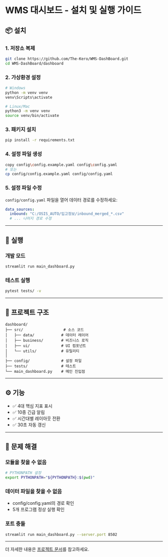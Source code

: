 # WMS 대시보드 - 설치 및 실행 가이드

## 📦 설치

### 1. 저장소 복제
```bash
git clone https://github.com/The-Kero/WMS-DashBoard.git
cd WMS-DashBoard/dashboard
```

### 2. 가상환경 설정
```bash
# Windows
python -m venv venv
venv\Scripts\activate

# Linux/Mac
python3 -m venv venv
source venv/bin/activate
```

### 3. 패키지 설치
```bash
pip install -r requirements.txt
```

### 4. 설정 파일 생성
```bash
copy config\config.example.yaml config\config.yaml
# 또는
cp config/config.example.yaml config/config.yaml
```

### 5. 설정 파일 수정
`config/config.yaml` 파일을 열어 데이터 경로를 수정하세요:
```yaml
data_sources:
  inbound: "C:/OSIS_AUTO/입고정보/inbound_merged_*.csv"
  # ... 나머지 경로 수정
```

---

## 🚀 실행

### 개발 모드
```bash
streamlit run main_dashboard.py
```

### 테스트 실행
```bash
pytest tests/ -v
```

---

## 📁 프로젝트 구조

```
dashboard/
├── src/                  # 소스 코드
│   ├── data/            # 데이터 레이어
│   ├── business/        # 비즈니스 로직
│   ├── ui/              # UI 컴포넌트
│   └── utils/           # 유틸리티
│
├── config/              # 설정 파일
├── tests/               # 테스트
└── main_dashboard.py    # 메인 진입점
```

---

## ⚙️ 기능

- ✅ 4대 핵심 지표 표시
- ✅ 10종 긴급 알림
- ✅ 시간대별 레이아웃 전환
- ✅ 30초 자동 갱신

---

## 🐛 문제 해결

### 모듈을 찾을 수 없음
```bash
# PYTHONPATH 설정
export PYTHONPATH="${PYTHONPATH}:$(pwd)"
```

### 데이터 파일을 찾을 수 없음
- config/config.yaml의 경로 확인
- 5개 프로그램 정상 실행 확인

### 포트 충돌
```bash
streamlit run main_dashboard.py --server.port 8502
```

---

더 자세한 내용은 [프로젝트 문서](../docs/)를 참고하세요.